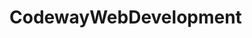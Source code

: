 # CodewayWebDevelopment
<!-- LEVEL - 1 TASK - 1 PORTFOLIO WEBSITE Creating a personal Portfolio using CSS and HTML . Header Section: Add your name or a logo at the top. Optionally, include a brief
introduction or tagline. About Section: Insert an image of yourself. Write a short bio highlighting your skills and experience.
Skills Section: List your key skills or areas of expertise.
Projects Section: Showcase samples of your work or projects. Include project titles, descriptions, and images.
Resume Section: Provide a link to download your resume in PDF format. Contact Section: Include your contact information, such as email address and phone number.
Footer: Add a copyright notice and any additional links or information. -->

<!-- LEVEL - 1 TASK - 2 Co create a basic calculator using CALCULATOR
TSS, HTML, and JavaScript, you'll need to implement an
interactive interface with buttons for addition, subtraction, multiplication, and division
operations. The calculator should have a display screen to show user input and results.Utilize CSS grid system for button alignments. Use event listeners, if-else statements, operators, and
loops to handle user input and perform calculations. This project requires some skill -->

<!-- LEVEL - 1 TASK - 3
LANDING PAGE
A landing page is an ideal web development project for beginners. It requires basic
knowledge of HTML and CSS. Through this project, you'll learn to create columns, divide
sections, arrange items, and add headers and footers. The most important aspect is unleashing your creativity to design an impressive page. Pay attention to alignments, padding, colour palette, boxes, and other elements. Be mindful of CSS to avoid overlapping -->
